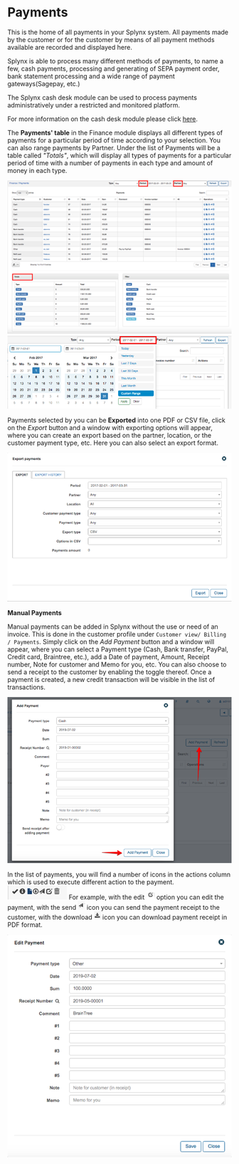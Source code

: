 Payments
============

This is the home of all payments in your Splynx system. All payments made by the customer or for the customer by means of all payment methods available are recorded and displayed here.

Splynx is able to process many different methods of payments, to name a few, cash payments, processing and generating of SEPA payment order, bank statement processing and a wide range of payment gateways(Sagepay, etc.)

The Splynx cash desk module can be used to process payments administratively under a restricted and monitored platform.

For more information on the cash desk module please click [ here](addons_modules/cashdesk/cashdesk.md).

The **Payments' table** in the Finance module displays all different types of payments for a particular period of time according to your selection.
You can also range payments by Partner. Under the list of Payments will be a table called *"Totals"*, which will display all types of payments for a particular period of time with a number of payments in each type and amount of money in each type.

![Payments](payments.png)
![Period](calendar.png)

Payments selected by you can be **Exported** into one PDF or CSV file, click on the _Export_ button and a window with exporting options will appear, where you can create an export based on the partner, location, or the customer payment type, etc. Here you can also select an export format.

![Export](export.png)

**Manual Payments**

Manual payments can be added in Splynx without the use or need of an invoice. This is done in the customer profile under `Customer view/ Billing / Payments`. Simply click on the _Add Payment_ button and a window will appear, where you can select a Payment type (Cash, Bank transfer, PayPal, Credit card, Braintree, etc.), add a Date of payment, Amount, Receipt number, Note for customer and Memo for you, etc.
You can also choose to send a receipt to the customer by enabling the toggle
thereof. Once a payment is created, a new credit transaction will be visible in the list of transactions.

![Add](add.png)

In the list of payments, you will find a number of icons in the actions column which is used to execute different action to the payment.  <icon class="image-icon">![icons](icons.png)</icon>
For example, with the edit  <icon class="image-icon">![Edit](edit_icon.png)</icon> option you can edit the payment, with the send <icon class="image-icon">![Send](send_icon.png)</icon> icon  you can send the payment receipt to the customer, with the download <icon class="image-icon">![Download](download.png)</icon> icon you can download payment receipt in PDF format.


![Edit](edit.png)
